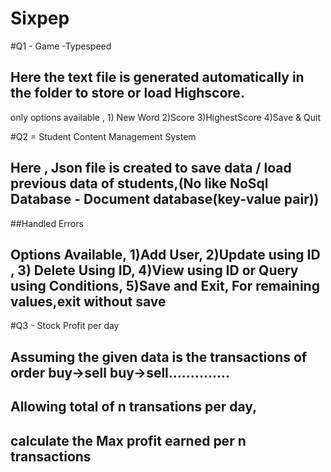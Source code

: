 # Sixpep

#Q1 - Game -Typespeed
## Here the text file is generated automatically in the folder to store or load Highscore.
only options available , 1) New Word 2)Score 3)HighestScore 4)Save & Quit


#Q2 = Student Content Management System
## Here , Json file is created to save data / load previous data of students,(No like NoSql Database - Document database(key-value pair))
##Handled Errors
## Options Available, 1)Add User, 2)Update using ID , 3) Delete Using ID, 4)View using ID or Query using Conditions, 5)Save and Exit, For remaining values,exit without save


#Q3 - Stock Profit per day
## Assuming the given data is the transactions of order buy->sell buy->sell..............
## Allowing total of n transations per day,
## calculate the Max profit earned per n transactions
